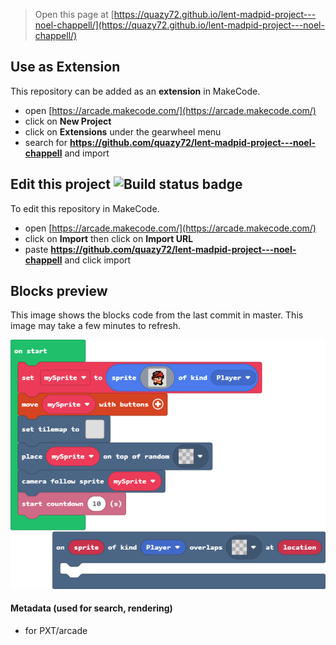  


> Open this page at [https://quazy72.github.io/lent-madpid-project---noel-chappell/](https://quazy72.github.io/lent-madpid-project---noel-chappell/)

## Use as Extension

This repository can be added as an **extension** in MakeCode.

* open [https://arcade.makecode.com/](https://arcade.makecode.com/)
* click on **New Project**
* click on **Extensions** under the gearwheel menu
* search for **https://github.com/quazy72/lent-madpid-project---noel-chappell** and import

## Edit this project ![Build status badge](https://github.com/quazy72/lent-madpid-project---noel-chappell/workflows/MakeCode/badge.svg)

To edit this repository in MakeCode.

* open [https://arcade.makecode.com/](https://arcade.makecode.com/)
* click on **Import** then click on **Import URL**
* paste **https://github.com/quazy72/lent-madpid-project---noel-chappell** and click import

## Blocks preview

This image shows the blocks code from the last commit in master.
This image may take a few minutes to refresh.

![A rendered view of the blocks](https://github.com/quazy72/lent-madpid-project---noel-chappell/raw/master/.github/makecode/blocks.png)

#### Metadata (used for search, rendering)

* for PXT/arcade
<script src="https://makecode.com/gh-pages-embed.js"></script><script>makeCodeRender("{{ site.makecode.home_url }}", "{{ site.github.owner_name }}/{{ site.github.repository_name }}");</script>
